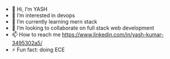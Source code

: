 - 👋 Hi, I’m YASH
- 👀 I’m interested in devops
- 🌱 I’m currently learning mern stack
- 💞️ I’m looking to collaborate on full stack web development 
- 📫 How to reach me https://www.linkedin.com/in/yash-kumar-3495302a5/
- ⚡ Fun fact: doing ECE

<!---
civil-soldier/civil-soldier is a ✨ special ✨ repository because its `README.md` (this file) appears on your GitHub profile.
You can click the Preview link to take a look at your changes.
--->

